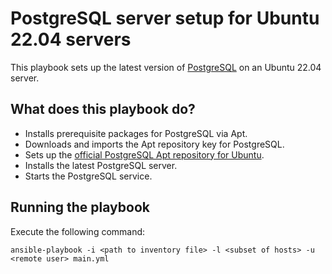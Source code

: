 # PostgreSQL server setup for Ubuntu 22.04 servers

This playbook sets up the latest version of [PostgreSQL](https://www.postgresql.org/) on an Ubuntu 22.04 server.

## What does this playbook do?

- Installs prerequisite packages for PostgreSQL via Apt.
- Downloads and imports the Apt repository key for PostgreSQL.
- Sets up the [official PostgreSQL Apt repository for Ubuntu](https://www.postgresql.org/download/linux/ubuntu/).
- Installs the latest PostgreSQL server.
- Starts the PostgreSQL service.

## Running the playbook

Execute the following command:

```
ansible-playbook -i <path to inventory file> -l <subset of hosts> -u <remote user> main.yml
```
